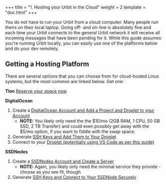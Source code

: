 +++
title = "1. Hosting your Urbit in the Cloud"
weight = 2
template = "doc.html"
+++

You do not have to run your Urbit from a cloud computer. Many people run theirs on their local laptop. Going off- and on-line is absolutely fine and each time your Urbit connects to the general Urbit network it will receive all incoming messages that have been pending for it. While this guide assumes you're running Urbit locally, you can easily use one of the platforms below and do your dev remotely.

## Getting a Hosting Platform
There are several options that you can choose from for cloud-hosted Linux systems, but the most common are linked below.  Get one:

**Tlon**
[Reserve your space now](https://urbit.typeform.com/to/zQ9QOV3Z#source=tlon_io).

**DigitalOcean**
1. Create a [DigitalOcean Account and Add a Project and Droplet to your Account](https://www.digitalocean.com/docs/droplets/how-to/create/#:~:text=You%20can%20create%20one%20from,open%20the%20Droplet%20create%20page.)
    * **NOTE:** You likely only need the the $10/mo (2GB RAM, 1 CPU, 50 GB SSD, 2 TB Transfer) and could even possibly get away with the $5/mo option, if you want to fiddle with the swap space.
2. Generate [SSH Keys and Add Them to Your Droplet](https://www.digitalocean.com/docs/droplets/how-to/add-ssh-keys/)
3. Connect to your [Droplet (potentially using VS Code as per this guide)](https://www.digitalocean.com/community/tutorials/how-to-use-visual-studio-code-for-remote-development-via-the-remote-ssh-plugin)

**SSDNodes**
1. Create a [SSDNodes Account and Create a Server](https://www.ssdnodes.com/)
    * **NOTE:** Again, you likely only need the minimal service they provide - choose as you see fit, though
2. Generate [SSH Keys and Connect to Your SSDNode Securely](https://blog.ssdnodes.com/blog/connecting-vps-ssh-security/)